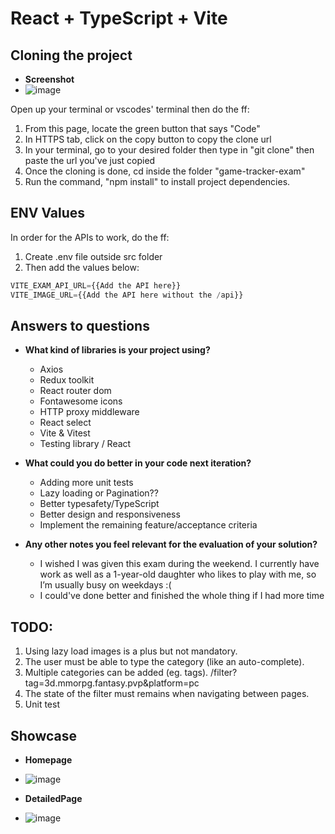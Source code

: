 # React + TypeScript + Vite

## Cloning the project

- **Screenshot**
- ![image](https://github.com/user-attachments/assets/fb19dc81-eb42-4ed5-aed1-249cc019be13)

Open up your terminal or vscodes' terminal then do the ff:
1. From this page, locate the green button that says "Code"
2. In HTTPS tab, click on the copy button to copy the clone url
3. In your terminal, go to your desired folder then type in "git clone" then paste the url you've just copied
4. Once the cloning is done, cd inside the folder "game-tracker-exam"
5. Run the command, "npm install" to install project dependencies.

## ENV Values

In order for the APIs to work, do the ff:
1. Create .env file outside src folder
2. Then add the values below:

```js
VITE_EXAM_API_URL={{Add the API here}}
VITE_IMAGE_URL={{Add the API here without the /api}}
```

## Answers to questions

- **What kind of libraries is your project using?**
  - Axios
  - Redux toolkit
  - React router dom
  - Fontawesome icons
  - HTTP proxy middleware
  - React select
  - Vite & Vitest
  - Testing library / React
  
- **What could you do better in your code next iteration?**
  - Adding more unit tests
  - Lazy loading or Pagination??
  - Better typesafety/TypeScript
  - Better design and responsiveness
  - Implement the remaining feature/acceptance criteria
  
- **Any other notes you feel relevant for the evaluation of your solution?**
  - I wished I was given this exam during the weekend. I currently have work as well as a 1-year-old daughter who likes to play with me, so I’m usually busy on weekdays :(
  - I could've done better and finished the whole thing if I had more time

## TODO:
1. Using lazy load images is a plus but not mandatory.
2. The user must be able to type the category (like an auto-complete).
3. Multiple categories can be added (eg. tags).   /filter?tag=3d.mmorpg.fantasy.pvp&platform=pc
4. The state of the filter must remains when navigating between pages.
5. Unit test

## Showcase
- **Homepage**
- ![image](https://github.com/user-attachments/assets/c479d3b4-6e8a-4664-888f-274b804449f6)

- **DetailedPage**
- ![image](https://github.com/user-attachments/assets/87a325fb-5e15-4f7b-acf8-7eac8a167aab)



